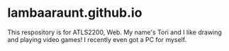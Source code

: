 # lambaaraunt.github.io

This respository is for ATLS2200, Web.
My name's Tori and I like drawing and playing video games! I recently even got a PC for myself.
